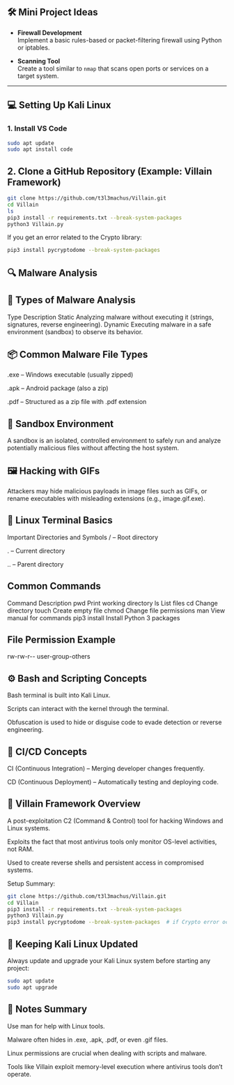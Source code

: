 

## 🛠️ Mini Project Ideas

- **Firewall Development**  
  Implement a basic rules-based or packet-filtering firewall using Python or iptables.

- **Scanning Tool**  
  Create a tool similar to `nmap` that scans open ports or services on a target system.

---

## 💻 Setting Up Kali Linux

### 1. Install VS Code
```bash
sudo apt update
sudo apt install code
```

## 2. Clone a GitHub Repository (Example: Villain Framework)
```bash
git clone https://github.com/t3l3machus/Villain.git
cd Villain
ls
pip3 install -r requirements.txt --break-system-packages
python3 Villain.py
```
If you get an error related to the Crypto library:
```bash
pip3 install pycryptodome --break-system-packages
```
## 🔍 Malware Analysis
## 🧪 Types of Malware Analysis
Type	Description
Static	Analyzing malware without executing it (strings, signatures, reverse engineering).
Dynamic	Executing malware in a safe environment (sandbox) to observe its behavior.

## 📦 Common Malware File Types
.exe – Windows executable (usually zipped)

.apk – Android package (also a zip)

.pdf – Structured as a zip file with .pdf extension

## 🧱 Sandbox Environment
A sandbox is an isolated, controlled environment to safely run and analyze potentially malicious files without affecting the host system.

## 🖼️ Hacking with GIFs
Attackers may hide malicious payloads in image files such as GIFs, or rename executables with misleading extensions (e.g., image.gif.exe).

## 🐧 Linux Terminal Basics
Important Directories and Symbols
/ – Root directory

. – Current directory

.. – Parent directory

## Common Commands
Command	Description
pwd	Print working directory
ls	List files
cd	Change directory
touch	Create empty file
chmod	Change file permissions
man	View manual for commands
pip3 install	Install Python 3 packages

## File Permission Example
rw-rw-r--
user-group-others

## ⚙️ Bash and Scripting Concepts
Bash terminal is built into Kali Linux.

Scripts can interact with the kernel through the terminal.

Obfuscation is used to hide or disguise code to evade detection or reverse engineering.

## 🚀 CI/CD Concepts
CI (Continuous Integration) – Merging developer changes frequently.

CD (Continuous Deployment) – Automatically testing and deploying code.

## 👿 Villain Framework Overview
A post-exploitation C2 (Command & Control) tool for hacking Windows and Linux systems.

Exploits the fact that most antivirus tools only monitor OS-level activities, not RAM.

Used to create reverse shells and persistent access in compromised systems.

Setup Summary:
```bash
git clone https://github.com/t3l3machus/Villain.git
cd Villain
pip3 install -r requirements.txt --break-system-packages
python3 Villain.py
pip3 install pycryptodome --break-system-packages  # if Crypto error occurs
```
## 🔄 Keeping Kali Linux Updated
Always update and upgrade your Kali Linux system before starting any project:
```bash
sudo apt update
sudo apt upgrade
```
## 📌 Notes Summary
Use man <command> for help with Linux tools.

Malware often hides in .exe, .apk, .pdf, or even .gif files.

Linux permissions are crucial when dealing with scripts and malware.

Tools like Villain exploit memory-level execution where antivirus tools don’t operate.

